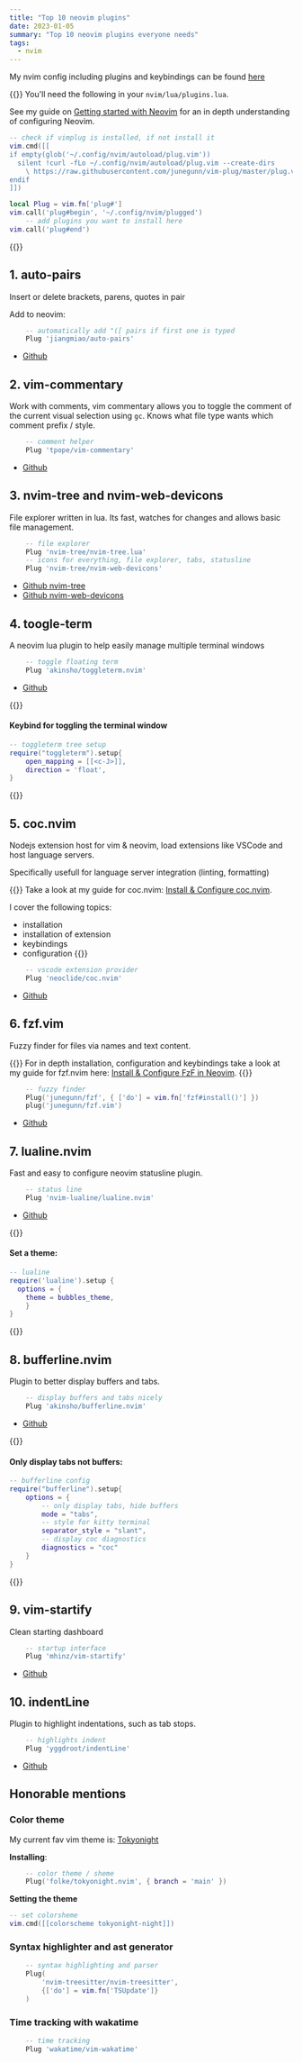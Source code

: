 ```yaml
---
title: "Top 10 neovim plugins"
date: 2023-01-05
summary: "Top 10 neovim plugins everyone needs"
tags:
  - nvim
---
```


My nvim config including plugins and keybindings can be found [here](https://github.com/xNaCly/dotfiles/blob/master/nvim/lua/plugins.lua)

{{<callout type="Vim plug">}}
You'll need the following in your `nvim/lua/plugins.lua`.

See my guide on [Getting started with Neovim](/posts/2022/neovim-ped-1/) for an in depth understanding of configuring Neovim.

```lua
-- check if vimplug is installed, if not install it
vim.cmd([[
if empty(glob('~/.config/nvim/autoload/plug.vim'))
  silent !curl -fLo ~/.config/nvim/autoload/plug.vim --create-dirs
    \ https://raw.githubusercontent.com/junegunn/vim-plug/master/plug.vim
endif
]])

local Plug = vim.fn['plug#']
vim.call('plug#begin', '~/.config/nvim/plugged')
    -- add plugins you want to install here
vim.call('plug#end')
```

{{</callout>}}

## 1. auto-pairs

Insert or delete brackets, parens, quotes in pair

Add to neovim:

```lua
    -- automatically add "([ pairs if first one is typed
    Plug 'jiangmiao/auto-pairs'
```

- [Github](https://github.com/jiangmiao/auto-pairs)

## 2. vim-commentary

Work with comments, vim commentary allows you to toggle the comment of the current visual selection using `gc`.
Knows what file type wants which comment prefix / style.

```lua
    -- comment helper
    Plug 'tpope/vim-commentary'
```

- [Github](https://github.com/tpope/vim-commentary)

## 3. nvim-tree and nvim-web-devicons

File explorer written in lua. Its fast, watches for changes and allows basic file management.

```lua
    -- file explorer
    Plug 'nvim-tree/nvim-tree.lua'
    -- icons for everything, file explorer, tabs, statusline
    Plug 'nvim-tree/nvim-web-devicons'
```

- [Github nvim-tree](https://github.com/nvim-tree/nvim-tree.lua)
- [Github nvim-web-devicons](https://github.com/nvim-tree/nvim-web-devicons)

## 4. toogle-term

A neovim lua plugin to help easily manage multiple terminal windows

```lua
    -- toggle floating term
    Plug 'akinsho/toggleterm.nvim'
```

- [Github](https://github.com/akinsho/toggleterm.nvim)

{{<callout type="Hint">}}

#### Keybind for toggling the terminal window

```lua
-- toggleterm tree setup
require("toggleterm").setup{
    open_mapping = [[<c-J>]],
    direction = 'float',
}
```

{{</callout>}}

## 5. coc.nvim

Nodejs extension host for vim & neovim, load extensions like VSCode and host language servers.

Specifically usefull for language server integration (linting, formatting)

{{<callout type="Hint">}}
Take a look at my guide for coc.nvim: [Install & Configure coc.nvim](/posts/2022/configure-coc-nvim/).

I cover the following topics:

- installation
- installation of extension
- keybindings
- configuration
  {{</callout>}}

```lua
    -- vscode extension provider
    Plug 'neoclide/coc.nvim'
```

- [Github](https://github.com/neoclide/coc.nvim)

## 6. fzf.vim

Fuzzy finder for files via names and text content.

{{<callout type="Hint">}}
For in depth installation, configuration and keybindings take a look at my guide for fzf.nvim here: [Install & Configure FzF in Neovim](/posts/2023/configure-fzf-nvim/).
{{</callout>}}

```lua
    -- fuzzy finder
    Plug('junegunn/fzf', { ['do'] = vim.fn['fzf#install()'] })
    plug('junegunn/fzf.vim')
```

- [Github](https://github.com/junegunn/fzf.vim)

## 7. lualine.nvim

Fast and easy to configure neovim statusline plugin.

```lua
    -- status line
    Plug 'nvim-lualine/lualine.nvim'
```

- [Github](https://github.com/nvim-lualine/lualine.nvim)

{{<callout type="Hint">}}

#### Set a theme:

```lua
-- lualine
require('lualine').setup {
  options = {
    theme = bubbles_theme,
    }
}
```

{{</callout>}}

## 8. bufferline.nvim

Plugin to better display buffers and tabs.

```lua
    -- display buffers and tabs nicely
    Plug 'akinsho/bufferline.nvim'
```

- [Github](https://github.com/akinsho/bufferline.nvim)

{{<callout type="Hint">}}

#### Only display tabs not buffers:

```lua
-- bufferline config
require("bufferline").setup{
    options = {
        -- only display tabs, hide buffers
        mode = "tabs",
        -- style for kitty terminal
        separator_style = "slant",
        -- display coc diagnostics
        diagnostics = "coc"
    }
}
```

{{</callout>}}

## 9. vim-startify

Clean starting dashboard

```lua
    -- startup interface
    Plug 'mhinz/vim-startify'
```

- [Github](https://github.com/yggdroot/indentLine)

## 10. indentLine

Plugin to highlight indentations, such as tab stops.

```lua
    -- highlights indent
    Plug 'yggdroot/indentLine'
```

- [Github](https://github.com/yggdroot/indentLine)

## Honorable mentions

### Color theme

My current fav vim theme is: [Tokyonight](https://github.com/folke/tokyonight.nvim)

**Installing**:

```lua
    -- color theme / sheme
    Plug('folke/tokyonight.nvim', { branch = 'main' })
```

**Setting the theme**

```lua
-- set colorsheme
vim.cmd([[colorscheme tokyonight-night]])
```

### Syntax highlighter and ast generator

```lua
    -- syntax highlighting and parser
    Plug(
        'nvim-treesitter/nvim-treesitter',
        {['do'] = vim.fn['TSUpdate']}
    )
```

### Time tracking with wakatime

```lua
    -- time tracking
    Plug 'wakatime/vim-wakatime'
```

